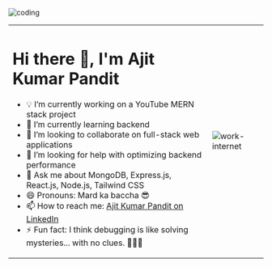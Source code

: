 ![coding](https://github.com/user-attachments/assets/52a498d7-f35b-4e0a-947f-6339758fca2f)




<table >
  <tr >
    <td>
      <h1>Hi there 👋, I'm Ajit Kumar Pandit</h1>
      <ul>
        <li>💡 I’m currently working on a YouTube MERN stack project</li>
        <li>🌱 I’m currently learning backend</li>
        <li>🤝 I’m looking to collaborate on full-stack web applications</li>
        <li>🤔 I’m looking for help with optimizing backend performance</li>
        <li>💬 Ask me about MongoDB, Express.js, React.js, Node.js, Tailwind CSS</li>
        <li>😄 Pronouns: Mard ka baccha 😎</li>
        <li>📫 How to reach me: <a href="https://www.linkedin.com/in/ajit-kumar-pandit-25b737245/" target="_blank">Ajit Kumar Pandit on LinkedIn</a></li>
        <li>⚡ Fun fact: I think debugging is like solving mysteries... with no clues. 🕵️‍♂️😂</li
      </ul>
    </td >
    <td style="border: none;">
    <img src="https://i.ibb.co/q1LvF5R/work-internet.gif" alt="work-internet" border="0">
    </td>
  </tr>
</table>


